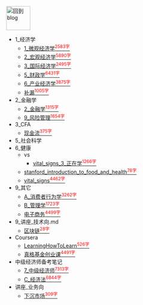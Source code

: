 
<a href="http://www.guofei.site" target='blog'>
<img src="https://www.guofei.site/public/img/me.png"  alt="回到blog" height="64" width="64">
</a>

* 1_经济学
    * [1_微观经济学<sup style = "color:red">2583字<sup>](docs/1_经济学/1_微观经济学.md)
    * [2_宏观经济学<sup style = "color:red">5890字<sup>](docs/1_经济学/2_宏观经济学.md)
    * [3_国际经济学<sup style = "color:red">2495字<sup>](docs/1_经济学/3_国际经济学.md)
    * [5_财政学<sup style = "color:red">6431字<sup>](docs/1_经济学/5_财政学.md)
    * [6_产业经济学<sup style = "color:red">3875字<sup>](docs/1_经济学/6_产业经济学.md)
    * [补漏<sup style = "color:red">1005字<sup>](docs/1_经济学/补漏.md)
* 2_金融学
    * [2_金融学<sup style = "color:red">1315字<sup>](docs/2_金融学/2_金融学.md)
    * [9_风险管理<sup style = "color:red">1654字<sup>](docs/2_金融学/9_风险管理.md)
* 3_CFA
    * [现金流<sup style = "color:red">375字<sup>](docs/3_CFA/现金流.md)
* 5_社会科学
* 6_健康
    * vs
        * [vital_signs_3_正在学<sup style = "color:red">1266字<sup>](docs/6_健康/vs/vital_signs_3_正在学.md)
    * [stanford_introduction_to_food_and_health<sup style = "color:red">78字<sup>](docs/6_健康/stanford_introduction_to_food_and_health.md)
    * [vital_signs<sup style = "color:red">4462字<sup>](docs/6_健康/vital_signs.md)
* 9_其它
    * [A_消费者行为学<sup style = "color:red">3262字<sup>](docs/9_其它/A_消费者行为学.md)
    * [B_管理学<sup style = "color:red">1723字<sup>](docs/9_其它/B_管理学.md)
    * [电子商务<sup style = "color:red">4499字<sup>](docs/9_其它/电子商务.md)
* 9_讲座_技术向.md
    * [区块链<sup style = "color:red">28字<sup>](docs/9_讲座_技术向.md/区块链.md)
* Coursera
    * [LearningHowToLearn<sup style = "color:red">526字<sup>](docs/Coursera/LearningHowToLearn.md)
    * [真格基金创业课<sup style = "color:red">4491字<sup>](docs/Coursera/真格基金创业课.md)
* 中级经济师备考笔记
    * [7_中级经济师<sup style = "color:red">7313字<sup>](docs/中级经济师备考笔记/7_中级经济师.md)
    * [C_经济法<sup style = "color:red">6844字<sup>](docs/中级经济师备考笔记/C_经济法.md)
* 讲座_业务向
    * [下沉市场<sup style = "color:red">309字<sup>](docs/讲座_业务向/下沉市场.md)


